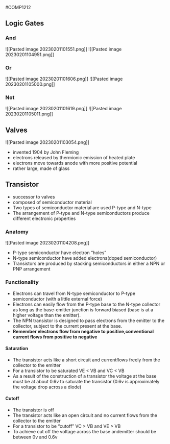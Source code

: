 #COMP1212
## Logic Gates
### And
![[Pasted image 20230201101551.png]]
![[Pasted image 20230201104951.png]]

### Or
![[Pasted image 20230201101606.png]]
![[Pasted image 20230201105000.png]]

### Not
![[Pasted image 20230201101619.png]]
![[Pasted image 20230201105011.png]]

## Valves
![[Pasted image 20230201103054.png]]
- invented 1904 by John Fleming
- electrons released by thermionic emission of heated plate
- electrons move towards anode with more positive potential
- rather large, made of glass

## Transistor
- successor to valves
- composed of semiconductor material
- Two types of semiconductor material are used P-type and N-type
- The arrangement of P-type and N-type semiconductors produce different electronic properties
### Anatomy
![[Pasted image 20230201104208.png]]
- P-type semiconductor have electron “holes”
- N-type semiconductor have added electrons(doped semiconductor)
- Transistors are produced by stacking semiconductors in either a NPN or PNP arrangement
### Functionality
- Electrons can travel from N-type semiconductor to P-type semiconductor (with a little external force)
- Electrons can easily flow from the P-type base to the N-type collector as long as the base-emitter junction is forward biased (base is at a higher voltage than the emitter).
- The NPN transistor is designed to pass electrons from the emitter to the collector, subject to the current present at the base.
- **Remember electrons flow from negative to positive,conventional current flows from positive to negative**
#### Saturation
- The transistor acts like a short circuit and currentflows freely from the collector to the emitter
- For a transistor to be saturated VE < VB and VC < VB
- As a result of the construction of a transistor the voltage at the base must be at about 0.6v to saturate the transistor (0.6v is approximately the voltage drop across a diode)
#### Cutoff
- The transistor is off
- The transistor acts like an open circuit and no current flows from the collector to the emitter
- For a transistor to be “cutoff” VC > VB and VE > VB
- To achieve cut off the voltage across the base andemitter should be between 0v and 0.6v
